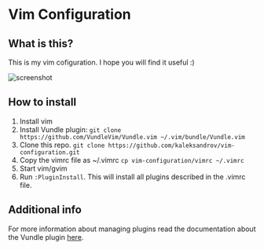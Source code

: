 # Vim Configuration
## What is this?
This is my vim cofiguration. I hope you will find it useful :)

![screenshot](https://raw.github.com/kaleksandrov/dot-files/master/vim/screenshot.png)

## How to install
1. Install vim
1. Install Vundle plugin: ```git clone https://github.com/VundleVim/Vundle.vim ~/.vim/bundle/Vundle.vim```
1. Clone this repo.  ```git clone https://github.com/kaleksandrov/vim-configuration.git```
1. Copy the vimrc file as ~/.vimrc ```cp vim-configuration/vimrc ~/.vimrc```
1. Start vim/gvim
1. Run ```:PluginInstall```. This will install all plugins described in the .vimrc file. 

## Additional info
For more information about managing plugins read the documentation about the Vundle plugin [here](https://github.com/gmarik/vundle).
